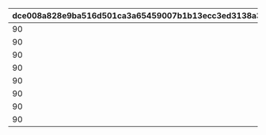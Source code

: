 |dce008a828e9ba516d501ca3a65459007b1b13ecc3ed3138a3155a4f4e6d5a76|177b0fa88c91958f6da875f36f6ebbfabb932fcf15d8df8019a36205448263f3|2c5103c9ff6e68ba95d74b44fb9886ada0b9fc42abbf808f3120a90d72e65570|8b293c33e7ab4372726328771cef74c5db66aa47956c5ac08abef911afd4a621|dc7b8fb786031f68ffef840594c5d5d7206f04e36d7c26b78abb8a9fbd08adf1|
| --- | --- | --- | --- | --- |
|90|2024/10/15 15:00:00|750000011|75000001|275000001|
|90|2024/10/15 15:00:00|750000021|75000002|275000002|
|90|2024/10/15 15:00:00|750000031|75000003|275000003|
|90|2024/10/15 15:00:00|750000041|75000004|275000004|
|90|2024/10/15 15:00:00|750000051|75000005|275000005|
|90|2024/10/15 15:00:00|750000061|75000006|275000006|
|90|2024/10/15 15:00:00|750000071|75000007|275000007|
|90|2024/10/15 15:00:00|750000081|75000008|275000008|